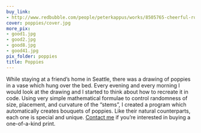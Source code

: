 ```yaml
---
buy_link:
- http://www.redbubble.com/people/peterkappus/works/8505765-cheerful-robotic-poppies
cover: poppies/cover.jpg
more_pix:
- good1.jpg
- good2.jpg
- good8.jpg
- good41.jpg
pix_folder: poppies
title: Poppies
---
```


While staying at a friend&#8217;s home in Seattle, there was a drawing of poppies in a vase which hung over the bed. Every evening and every morning I would look at the drawing and I started to think about how to recreate it in code. Using very simple mathematical formulae to control randomness of size, placement, and curvature of the &#8220;stems&#8221;, I created a program which automatically creates bouquets of poppies. Like their natural counterparts, each one is special and unique. [Contact me](/contact) if you&#8217;re interested in buying a one-of-a-kind print.
